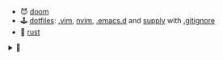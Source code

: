 - 😈 [doom](https://github.com/rurumimic/DOOM)
- 🕹️ [dotfiles](https://github.com/rurumimic/dotfiles): [.vim](https://github.com/rurumimic/.vim), [nvim](https://github.com/rurumimic/nvim), [.emacs.d](https://github.com/rurumimic/.emacs.d) and [supply](https://github.com/rurumimic/supply) with [.gitignore](https://www.toptal.com/developers/gitignore?templates=vim,tags,emacs,linux,macos,windows,powershell,certificates,visualstudiocode)
- 🦀 [rust](https://github.com/rurumimic/rust)

<details>
  <summary>🐢</summary>

<br>

**Languages**

- [c](https://github.com/rurumimic/c)
- [c++](https://github.com/rurumimic/cplusplus)
- [haskell](https://github.com/rurumimic/haskell)
- [go](https://github.com/rurumimic/golang): [network](https://github.com/rurumimic/network-go), [grpc](https://github.com/rurumimic/gRPC)
- [lexyacc](https://github.com/rurumimic/lexyacc)
- [lisp](https://github.com/rurumimic/lisp)
- [ocaml](https://github.com/rurumimic/ocaml)
- [sml](https://github.com/rurumimic/sml)
- [tls+](https://github.com/rurumimic/tlaplus)

**Repos**

- [adventofcode](https://github.com/rurumimic/adventofcode)
- [apache](https://github.com/rurumimic/apache): [arrow](https://github.com/rurumimic/apache-arrow), [datafusion](https://github.com/rurumimic/apache-datafusion)
- [blockchain](https://github.com/rurumimic/blockchain)
- [cpu](https://github.com/rurumimic/cpu)
- [cs:app](https://github.com/rurumimic/csapp)
- [directing](https://github.com/rurumimic/directing): [git](https://github.com/rurumimic/directing/blob/master/git/README.md)
- [dockerless](https://github.com/rurumimic/dockerless)
- [hunsu](https://github.com/rurumimic/hunsu), [transformer](https://github.com/rurumimic/transformer), [deep](https://github.com/rurumimic/deep)
- [fastpace](https://github.com/rurumimic/fastpace)
- [kernel](https://github.com/rurumimic/kernel): [v2.6.39](https://github.com/torvalds/linux/tree/v2.6.39), [next](https://git.kernel.org/pub/scm/linux/kernel/git/next/linux-next.git/), [rust](https://github.com/Rust-for-Linux/linux)
- [llvm](https://github.com/rurumimic/llvm)
- [pingora](https://github.com/rurumimic/pingora)
- [recommender](https://github.com/rurumimic/recommender)
- [siege](https://github.com/rurumimic/siege)
- [streaming](https://github.com/rurumimic/streaming)
- [stringology](https://github.com/rurumimic/stringology)
- [terminal](https://github.com/rurumimic/terminal)
- [tree-sitter](https://github.com/rurumimic/tree-sitter)
- [unix v6](https://github.com/rurumimic/unix-v6-commentary): [src](https://github.com/dspinellis/unix-history-repo/tree/Research-V6)

</details>
